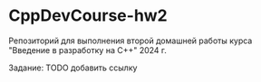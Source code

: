 # CppDevCourse-hw2

Репозиторий для выполнения второй домашней работы
курса "Введение в разработку на С++" 2024 г.

Задание: TODO добавить ссылку
